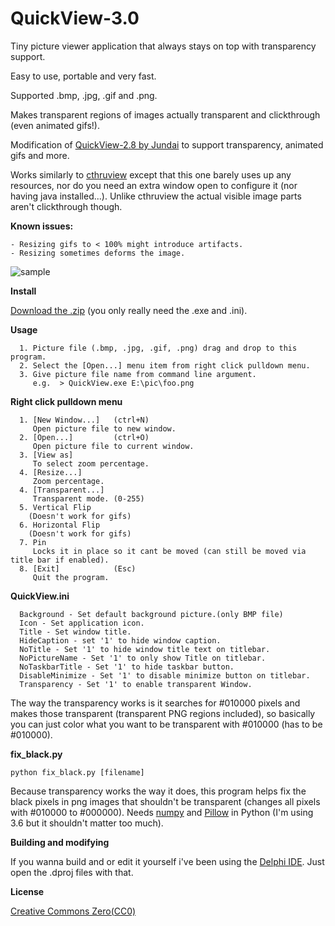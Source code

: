 # QuickView-3.0
Tiny picture viewer application that always stays on top with transparency support.

Easy to use, portable and very fast.

Supported .bmp, .jpg, .gif and .png.

Makes transparent regions of images actually transparent and clickthrough (even animated gifs!).

Modification of [QuickView-2.8 by Jundai](https://www.deviantart.com/jundai/art/QuickView-129693435) to support transparency, animated gifs and more.

Works similarly to [cthruview](http://cthruview.sourceforge.net/) except that this one barely uses up any resources, nor do you need an extra window open to configure it (nor having java installed...). Unlike cthruview the actual visible image parts aren't clickthrough though.

**Known issues:**
```
- Resizing gifs to < 100% might introduce artifacts.
- Resizing sometimes deforms the image.
```

![sample](/sample.gif)


**Install**

  [Download the .zip](https://mega.nz/folder/NrRnkYjA#EPq0wsiiiAfyBAWsmA5ynA) (you only really need the .exe and .ini).

**Usage**
```
  1. Picture file (.bmp, .jpg, .gif, .png) drag and drop to this program.
  2. Select the [Open...] menu item from right click pulldown menu.
  3. Give picture file name from command line argument.
     e.g.  > QuickView.exe E:\pic\foo.png
```
**Right click pulldown menu**
```
  1. [New Window...]   (ctrl+N)
     Open picture file to new window.
  2. [Open...]         (ctrl+O)
     Open picture file to current window.
  3. [View as]
     To select zoom percentage.
  4. [Resize...]
     Zoom percentage.
  4. [Transparent...]
     Transparent mode. (0-255)
  5. Vertical Flip
    (Doesn't work for gifs)
  6. Horizontal Flip
    (Doesn't work for gifs)
  7. Pin
     Locks it in place so it cant be moved (can still be moved via title bar if enabled).
  8. [Exit]            (Esc)
     Quit the program.
```
**QuickView.ini**
```
  Background - Set default background picture.(only BMP file)
  Icon - Set application icon.
  Title - Set window title.
  HideCaption - set '1' to hide window caption.
  NoTitle - Set '1' to hide window title text on titlebar.
  NoPictureName - Set '1' to only show Title on titlebar.
  NoTaskbarTitle - Set '1' to hide taskbar button.
  DisableMinimize - Set '1' to disable minimize button on titlebar.
  Transparency - Set '1' to enable transparent Window.
```

The way the transparency works is it searches for #010000 pixels and makes those transparent (transparent PNG regions included), so basically you can just color what you want to be transparent with #010000 (has to be #010000).

**fix_black.py**
```
python fix_black.py [filename]
```

Because transparency works the way it does, this program helps fix the black pixels in png images that shouldn't be transparent (changes all pixels with #010000 to #000000). Needs [numpy](https://pypi.org/project/numpy/) and [Pillow](https://pypi.org/project/Pillow/) in Python (I'm using 3.6 but it shouldn't matter too much).

**Building and modifying**

If you wanna build and or edit it yourself i've been using the [Delphi IDE](https://www.embarcadero.com/products/delphi/starter). Just open the .dproj files with that.

**License**

  [Creative Commons Zero(CC0)](http://creativecommons.org/publicdomain/zero/1.0/)
